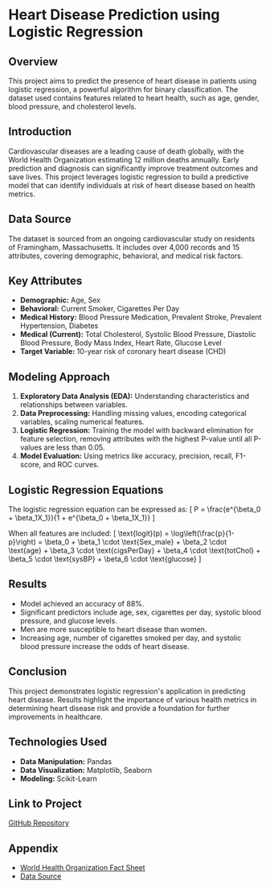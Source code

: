 # Heart Disease Prediction using Logistic Regression

## Overview
This project aims to predict the presence of heart disease in patients using logistic regression, a powerful algorithm for binary classification. The dataset used contains features related to heart health, such as age, gender, blood pressure, and cholesterol levels.

## Introduction
Cardiovascular diseases are a leading cause of death globally, with the World Health Organization estimating 12 million deaths annually. Early prediction and diagnosis can significantly improve treatment outcomes and save lives. This project leverages logistic regression to build a predictive model that can identify individuals at risk of heart disease based on health metrics.

## Data Source
The dataset is sourced from an ongoing cardiovascular study on residents of Framingham, Massachusetts. It includes over 4,000 records and 15 attributes, covering demographic, behavioral, and medical risk factors.

## Key Attributes
- **Demographic:** Age, Sex
- **Behavioral:** Current Smoker, Cigarettes Per Day
- **Medical History:** Blood Pressure Medication, Prevalent Stroke, Prevalent Hypertension, Diabetes
- **Medical (Current):** Total Cholesterol, Systolic Blood Pressure, Diastolic Blood Pressure, Body Mass Index, Heart Rate, Glucose Level
- **Target Variable:** 10-year risk of coronary heart disease (CHD)

## Modeling Approach
1. **Exploratory Data Analysis (EDA):** Understanding characteristics and relationships between variables.
2. **Data Preprocessing:** Handling missing values, encoding categorical variables, scaling numerical features.
3. **Logistic Regression:** Training the model with backward elimination for feature selection, removing attributes with the highest P-value until all P-values are less than 0.05.
4. **Model Evaluation:** Using metrics like accuracy, precision, recall, F1-score, and ROC curves.

## Logistic Regression Equations
The logistic regression equation can be expressed as:
\[ P = \frac{e^{\beta_0 + \beta_1X_1}}{1 + e^{\beta_0 + \beta_1X_1}} \]

When all features are included:
\[ \text{logit}(p) = \log\left(\frac{p}{1-p}\right) = \beta_0 + \beta_1 \cdot \text{Sex_male} + \beta_2 \cdot \text{age} + \beta_3 \cdot \text{cigsPerDay} + \beta_4 \cdot \text{totChol} + \beta_5 \cdot \text{sysBP} + \beta_6 \cdot \text{glucose} \]

## Results
- Model achieved an accuracy of 88%.
- Significant predictors include age, sex, cigarettes per day, systolic blood pressure, and glucose levels.
- Men are more susceptible to heart disease than women.
- Increasing age, number of cigarettes smoked per day, and systolic blood pressure increase the odds of heart disease.

## Conclusion
This project demonstrates logistic regression's application in predicting heart disease. Results highlight the importance of various health metrics in determining heart disease risk and provide a foundation for further improvements in healthcare.

## Technologies Used
- **Data Manipulation:** Pandas
- **Data Visualization:** Matplotlib, Seaborn
- **Modeling:** Scikit-Learn

## Link to Project
[GitHub Repository](https://github.com/mohammedtabrezpasha94/heart-disease-prediction)

## Appendix
- [World Health Organization Fact Sheet](http://www.who.int/mediacentre/factsheets/fs317/en/)
- [Data Source](https://www.kaggle.com/amanajmera1/framingham-heart-study-dataset/data)

